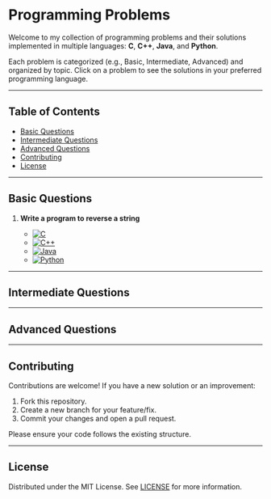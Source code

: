 # Programming Problems 

Welcome to my collection of programming problems and their solutions implemented in multiple languages: **C**, **C++**, **Java**, and **Python**.

Each problem is categorized (e.g., Basic, Intermediate, Advanced) and organized by topic. Click on a problem to see the solutions in your preferred programming language.

---

## Table of Contents

- [Basic Questions](#basic-questions)
- [Intermediate Questions](#intermediate-questions)
- [Advanced Questions](#advanced-questions)
- [Contributing](#contributing)
- [License](#license)

---

## Basic Questions

1. **Write a program to reverse a string**

   - <a href="./Basic/Write a program to reverse a string/Solution.c" target="_blank"><img src="https://img.shields.io/badge/C-View_Solution-blue" alt="C"></a>
   - <a href="./Basic/Write a program to reverse a string/Solution.cpp" target="_blank"><img src="https://img.shields.io/badge/C++-View_Solution-blue" alt="C++"></a>
   - <a href="./Basic/Write a program to reverse a string/Solution.java" target="_blank"><img src="https://img.shields.io/badge/Java-View_Solution-blue" alt="Java"></a>
   - <a href="./Basic/Write a program to reverse a string/Solution.py" target="_blank"><img src="https://img.shields.io/badge/Python-View_Solution-blue" alt="Python"></a>




---

## Intermediate Questions



---

## Advanced Questions




---

## Contributing

Contributions are welcome! If you have a new solution or an improvement:
1. Fork this repository.
2. Create a new branch for your feature/fix.
3. Commit your changes and open a pull request.

Please ensure your code follows the existing structure.

---

## License

Distributed under the MIT License. See [LICENSE](LICENSE) for more information.
